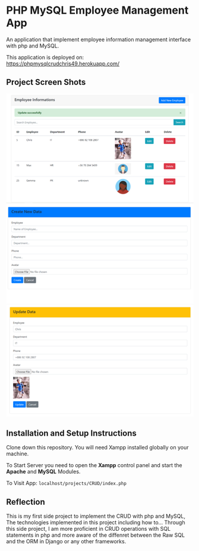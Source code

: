 # PHP MySQL Employee Management App

An application that implement employee information management interface with php and MySQL.

This application is deployed on: https://phpmysqlcrudchris49.herokuapp.com/

## Project Screen Shots

<img src="https://github.com/chrisnumber49/PHP-MySQL-Employee-Management-App/blob/master/screen%20shot/demo1.PNG" width="800" > 
<img src="https://github.com/chrisnumber49/PHP-MySQL-Employee-Management-App/blob/master/screen%20shot/demo2.PNG" width="800" > 
<img src="https://github.com/chrisnumber49/PHP-MySQL-Employee-Management-App/blob/master/screen%20shot/demo3.PNG" width="800" >

## Installation and Setup Instructions

Clone down this repository. You will need Xampp installed globally on your machine.

To Start Server you need to open the **Xampp** control panel and start the **Apache** and **MySQL** Modules.

To Visit App: `localhost/projects/CRUD/index.php`

## Reflection

This is my first side project to implement the CRUD with php and MySQL, The technologies implemented in this project including how to... Through this side project, I am more proficient in CRUD operations with SQL statements in php and more aware of the diffenret between the Raw SQL and the ORM in Django or any other frameworks.
